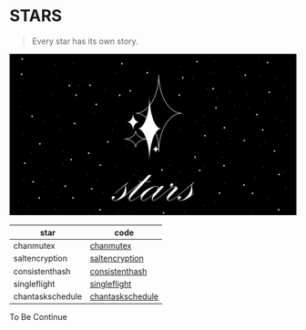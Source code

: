 # STARS

> Every star has its own story.

![stars](image/stars.png)

| star             | code                                   |
|------------------|----------------------------------------|
| chanmutex        | [chanmutex](./chanmutex)               |
| saltencryption   | [saltencryption](./saltencryption)     |
| consistenthash   | [consistenthash](./consistenthash)     |
| singleflight     | [singleflight](./singleflight)         |
| chantaskschedule | [chantaskschedule](./chantaskschedule) |

To Be Continue